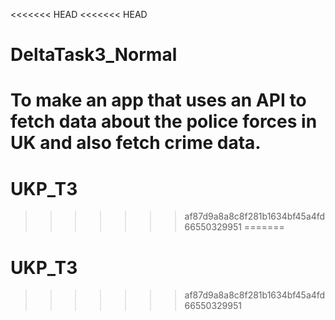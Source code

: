 <<<<<<< HEAD
<<<<<<< HEAD
# DeltaTask3_Normal
To make an app that uses an API to fetch data about the police forces in UK and also fetch crime data.
=======
# UKP_T3
>>>>>>> af87d9a8a8c8f281b1634bf45a4fd66550329951
=======
# UKP_T3
>>>>>>> af87d9a8a8c8f281b1634bf45a4fd66550329951
